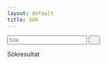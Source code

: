 ```yaml
--- 
layout: default 
title: Sök 
---
```

<div id="content">
<div class="container">
    <div class="row">
        <div class="col-md-4 offset-md-4">
            <div class="search page w-100">
                <form action="/search.html" method="get" autocomplete="off" class="search-form">
                    <input type="text" id="search-box" class="w-100 lead" name="query" placeholder="Sök">
                    <button class="btn search-button" type="submit">
                        <i class="icon-font icon-search text-black h3">&#xe800;</i>
                    </button>
                </form>
            </div>
            <div class="bokstav text-white pl-1 mt-2">Sökresultat</div>
            <div id="search-results" class="m-0"></div>
        </div>
    </div>
</div>
<script>
    window.store ={
        {% for page in site.artiklar %}
            "{{page.url | slugify}}": {
                "title": "{{page.title | xml_escape}}",
                "url": "{{page.url | xml_escape}}",
                "tags": "{% for tag in page.tags %}{{tag}}{% unless forloop.last %}, {% endunless %}{% endfor %}"
            }
            {% unless forloop.last %},{% endunless %}
        {% endfor %}
    }
</script>
<script src="/js/lunr.min.js"></script>
<script src="/js/search.js"></script>
</div>